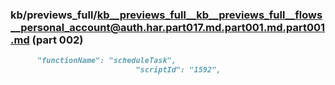 ### kb/previews_full/kb__previews_full__kb__previews_full__flows__personal_account@auth.har.part017.md.part001.md.part001.md (part 002)

```md
      "functionName": "scheduleTask",
                            "scriptId": "1592",
                           
```

```
